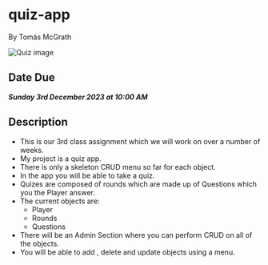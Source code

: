 # quiz-app
By Tomás McGrath

![Quiz image](https://github.com/TomasMcG/quiz-app/assets/54109449/e087d739-93e1-4dc7-9cc2-ca5bec1a56b6)

## Date Due
***Sunday 3rd December 2023 at 10:00 AM***
## Description
- This is our 3rd class assignment which we will work on over a number of weeks.
- My project is a quiz app.
- There is only a skeleton CRUD menu so far for each object.
- In the app you will be able to take a quiz.
- Quizes are composed of rounds which are made up of Questions which you the Player answer.
- The current objects are:
  -   Player
  -   Rounds
  -   Questions
- There will be an Admin Section where you can perform CRUD on all of the objects.
- You will be able to add , delete and update objects using a menu. 


